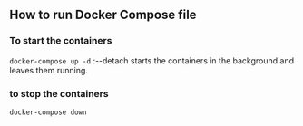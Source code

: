 ## How to run Docker Compose file

 ### To start the containers
`docker-compose up -d` :--detach starts the containers in the background and leaves them running.

 ### to stop the containers
`docker-compose down`



